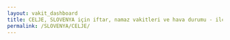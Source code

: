 ```yaml
---
layout: vakit_dashboard
title: CELJE, SLOVENYA için iftar, namaz vakitleri ve hava durumu - ilçe/eyalet seç
permalink: /SLOVENYA/CELJE/
---
```


<script type="text/javascript">
  var GLOBAL_COUNTRY = 'SLOVENYA';
  var GLOBAL_CITY = 'CELJE';
  var GLOBAL_STATE = '';
  var lat = 72;
  var lon = 21;
</script>
